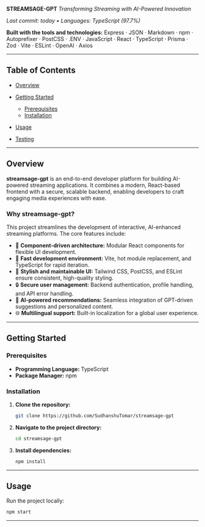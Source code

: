 **STREAMSAGE-GPT**
*Transforming Streaming with AI-Powered Innovation*

*Last commit: today • Languages: TypeScript (97.7%)*

**Built with the tools and technologies:**
Express · JSON · Markdown · npm · Autoprefixer · PostCSS · .ENV · JavaScript · React · TypeScript · Prisma · Zod · Vite · ESLint · OpenAI · Axios

---

## Table of Contents

* [Overview](#overview)
* [Getting Started](#getting-started)

  * [Prerequisites](#prerequisites)
  * [Installation](#installation)
* [Usage](#usage)
* [Testing](#testing)

---

## Overview

**streamsage-gpt** is an end-to-end developer platform for building AI-powered streaming applications. It combines a modern, React-based frontend with a secure, scalable backend, enabling developers to craft engaging media experiences with ease.

### Why streamsage-gpt?

This project streamlines the development of interactive, AI-enhanced streaming platforms. The core features include:

* 🧩 **Component-driven architecture:** Modular React components for flexible UI development.
* 🚀 **Fast development environment:** Vite, hot module replacement, and TypeScript for rapid iteration.
* 🎨 **Stylish and maintainable UI:** Tailwind CSS, PostCSS, and ESLint ensure consistent, high-quality styling.
* 🔒 **Secure user management:** Backend authentication, profile handling, and API error handling.
* 🤖 **AI-powered recommendations:** Seamless integration of GPT-driven suggestions and personalized content.
* 🌐 **Multilingual support:** Built-in localization for a global user experience.

---

## Getting Started

### Prerequisites

* **Programming Language:** TypeScript
* **Package Manager:** npm

### Installation

1. **Clone the repository:**

   ```bash
   git clone https://github.com/SudhanshuTomar/streamsage-gpt
   ```
2. **Navigate to the project directory:**

   ```bash
   cd streamsage-gpt
   ```
3. **Install dependencies:**

   ```bash
   npm install
   ```

---

## Usage

Run the project locally:

```bash
npm start
```

---

